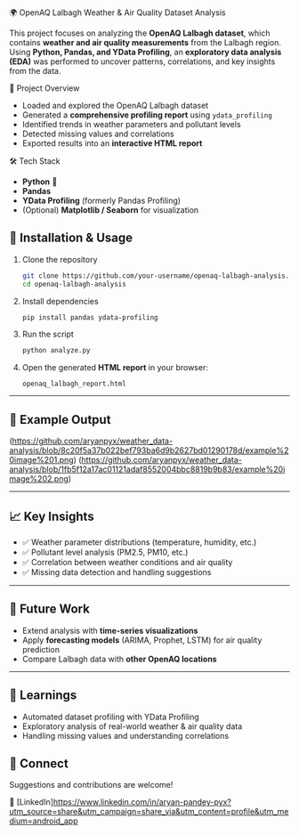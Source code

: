 🌍 OpenAQ Lalbagh Weather & Air Quality Dataset Analysis

This project focuses on analyzing the **OpenAQ Lalbagh dataset**, which contains **weather and air quality measurements** from the Lalbagh region.
Using **Python, Pandas, and YData Profiling**, an **exploratory data analysis (EDA)** was performed to uncover patterns, correlations, and key insights from the data.

 🚀 Project Overview

* Loaded and explored the OpenAQ Lalbagh dataset
* Generated a **comprehensive profiling report** using `ydata_profiling`
* Identified trends in weather parameters and pollutant levels
* Detected missing values and correlations
* Exported results into an **interactive HTML report**


 🛠️ Tech Stack

* **Python** 🐍
* **Pandas**
* **YData Profiling** (formerly Pandas Profiling)
* (Optional) **Matplotlib / Seaborn** for visualization


## 📂 Installation & Usage

1. Clone the repository

   ```bash
   git clone https://github.com/your-username/openaq-lalbagh-analysis.git
   cd openaq-lalbagh-analysis
   ```

2. Install dependencies

   ```bash
   pip install pandas ydata-profiling
   ```

3. Run the script

   ```bash
   python analyze.py
   ```

4. Open the generated **HTML report** in your browser:

   ```
   openaq_lalbagh_report.html
   ```

---

## 📸 Example Output
(https://github.com/aryanpyx/weather_data-analysis/blob/8c20f5a37b022bef793ba6d9b2627bd01290178d/example%20image%201.png)
 (https://github.com/aryanpyx/weather_data-analysis/blob/1fb5f12a17ac01121adaf8552004bbc8819b9b83/example%20image%202.png)

---

## 📈 Key Insights

* ✅ Weather parameter distributions (temperature, humidity, etc.)
* ✅ Pollutant level analysis (PM2.5, PM10, etc.)
* ✅ Correlation between weather conditions and air quality
* ✅ Missing data detection and handling suggestions

---

## 🔮 Future Work

* Extend analysis with **time-series visualizations**
* Apply **forecasting models** (ARIMA, Prophet, LSTM) for air quality prediction
* Compare Lalbagh data with **other OpenAQ locations**

---

## 📑 Learnings

* Automated dataset profiling with YData Profiling
* Exploratory analysis of real-world weather & air quality data
* Handling missing values and understanding correlations



## 🤝 Connect

Suggestions and contributions are welcome!

🔗 [LinkedIn]https://www.linkedin.com/in/aryan-pandey-pyx?utm_source=share&utm_campaign=share_via&utm_content=profile&utm_medium=android_app


